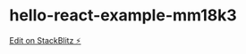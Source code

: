 # hello-react-example-mm18k3

[Edit on StackBlitz ⚡️](https://stackblitz.com/edit/hello-react-example-mm18k3)